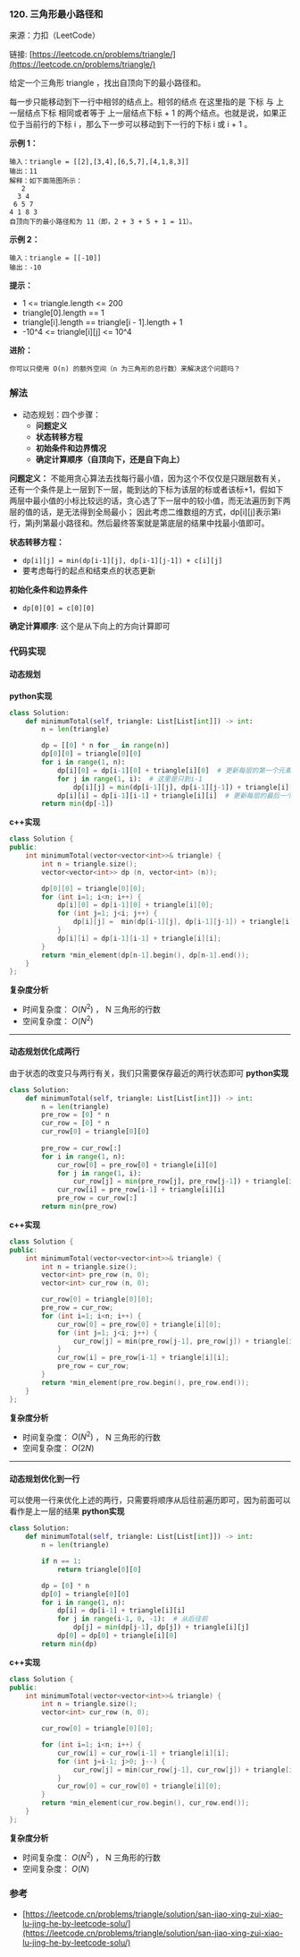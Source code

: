### 120. 三角形最小路径和
来源：力扣（LeetCode）

链接: [https://leetcode.cn/problems/triangle/](https://leetcode.cn/problems/triangle/)

给定一个三角形 triangle ，找出自顶向下的最小路径和。

每一步只能移动到下一行中相邻的结点上。相邻的结点 在这里指的是 下标 与 上一层结点下标 相同或者等于 上一层结点下标 + 1 的两个结点。也就是说，如果正位于当前行的下标 i ，那么下一步可以移动到下一行的下标 i 或 i + 1 。

 

**示例 1：**
```
输入：triangle = [[2],[3,4],[6,5,7],[4,1,8,3]]
输出：11
解释：如下面简图所示：
   2
  3 4
 6 5 7
4 1 8 3
自顶向下的最小路径和为 11（即，2 + 3 + 5 + 1 = 11）。
```

**示例 2：**
```
输入：triangle = [[-10]]
输出：-10
```

**提示：**
* 1 <= triangle.length <= 200
* triangle[0].length == 1
* triangle[i].length == triangle[i - 1].length + 1
* -10^4 <= triangle[i][j] <= 10^4


**进阶：**
```
你可以只使用 O(n) 的额外空间（n 为三角形的总行数）来解决这个问题吗？
```



### 解法
* 动态规划：四个步骤：
	- **问题定义**
	- **状态转移方程**
	- **初始条件和边界情况**
	- **确定计算顺序（自顶向下，还是自下向上）**

**问题定义：**
不能用贪心算法去找每行最小值，因为这个不仅仅是只跟层数有关，还有一个条件是上一层到下一层，能到达的下标为该层的标或者该标+1，假如下两层中最小值的小标比较远的话，贪心选了下一层中的较小值，而无法遍历到下两层的值的话，是无法得到全局最小；
因此考虑二维数组的方式，dp[i][j]表示第i行，第j列第最小路径和。然后最终答案就是第底层的结果中找最小值即可。


**状态转移方程：**
* `dp[i][j] = min(dp[i-1][j], dp[i-1][j-1]) + c[i][j]`
* 要考虑每行的起点和结束点的状态更新



**初始化条件和边界条件**
* `dp[0][0] = c[0][0]`

**确定计算顺序**:
这个是从下向上的方向计算即可


### 代码实现
#### 动态规划
**python实现**
```python
class Solution:
    def minimumTotal(self, triangle: List[List[int]]) -> int:
        n = len(triangle)

        dp = [[0] * n for _ in range(n)]
        dp[0][0] = triangle[0][0]
        for i in range(1, n):
            dp[i][0] = dp[i-1][0] + triangle[i][0]  # 更新每层的第一个元素 
            for j in range(1, i):  # 这里是只到i-1
                dp[i][j] = min(dp[i-1][j], dp[i-1][j-1]) + triangle[i][j]
            dp[i][i] = dp[i-1][i-1] + triangle[i][i]  # 更新每层的最后一个元素
        return min(dp[-1])
```


**c++实现**
```cpp
class Solution {
public:
    int minimumTotal(vector<vector<int>>& triangle) {
        int n = triangle.size();
        vector<vector<int>> dp (n, vector<int> (n));

        dp[0][0] = triangle[0][0];
        for (int i=1; i<n; i++) {
            dp[i][0] = dp[i-1][0] + triangle[i][0];
            for (int j=1; j<i; j++) {
                dp[i][j] =  min(dp[i-1][j], dp[i-1][j-1]) + triangle[i][j];
            }
            dp[i][i] = dp[i-1][i-1] + triangle[i][i];
        }
        return *min_element(dp[n-1].begin(), dp[n-1].end());
    }
};
```

**复杂度分析**
* 时间复杂度： $O(N^2)$  ，  N 三角形的行数
* 空间复杂度： $O(N^2)$ 
---
#### 动态规划优化成两行
由于状态的改变只与两行有关，我们只需要保存最近的两行状态即可
**python实现**
```python
class Solution:
    def minimumTotal(self, triangle: List[List[int]]) -> int:
        n = len(triangle)
        pre_row = [0] * n
        cur_row = [0] * n
        cur_row[0] = triangle[0][0]
        
        pre_row = cur_row[:]
        for i in range(1, n):
            cur_row[0] = pre_row[0] + triangle[i][0]
            for j in range(1, i):
                cur_row[j] = min(pre_row[j], pre_row[j-1]) + triangle[i][j]
            cur_row[i] = pre_row[i-1] + triangle[i][i]
            pre_row = cur_row[:]
        return min(pre_row)
```


**c++实现**
```cpp
class Solution {
public:
    int minimumTotal(vector<vector<int>>& triangle) {
        int n = triangle.size();
        vector<int> pre_row (n, 0);
        vector<int> cur_row (n, 0);

        cur_row[0] = triangle[0][0];
        pre_row = cur_row;
        for (int i=1; i<n; i++) {
            cur_row[0] = pre_row[0] + triangle[i][0];
            for (int j=1; j<i; j++) {
                cur_row[j] = min(pre_row[j-1], pre_row[j]) + triangle[i][j];
            }
            cur_row[i] = pre_row[i-1] + triangle[i][i];
            pre_row = cur_row;
        }   
        return *min_element(pre_row.begin(), pre_row.end()); 
    }
};
```

**复杂度分析**
* 时间复杂度： $O(N^2)$ ，   N 三角形的行数
* 空间复杂度： $O(2N)$ 
---
#### 动态规划优化到一行
可以使用一行来优化上述的两行，只需要将顺序从后往前遍历即可，因为前面可以看作是上一层的结果
**python实现**
```python
class Solution:
    def minimumTotal(self, triangle: List[List[int]]) -> int:
        n = len(triangle)

        if n == 1:
            return triangle[0][0]

        dp = [0] * n
        dp[0] = triangle[0][0]
        for i in range(1, n):
            dp[i] = dp[i-1] + triangle[i][i]
            for j in range(i-1, 0, -1):  # 从后往前
                dp[j] = min(dp[j-1], dp[j]) + triangle[i][j]
            dp[0] = dp[0] + triangle[i][0]
        return min(dp)
```


**c++实现**
```cpp
class Solution {
public:
    int minimumTotal(vector<vector<int>>& triangle) {
        int n = triangle.size();
        vector<int> cur_row (n, 0);

        cur_row[0] = triangle[0][0];

        for (int i=1; i<n; i++) {
            cur_row[i] = cur_row[i-1] + triangle[i][i];
            for (int j=i-1; j>0; j--) {
                cur_row[j] = min(cur_row[j-1], cur_row[j]) + triangle[i][j];
            }
            cur_row[0] = cur_row[0] + triangle[i][0];
        }   
        return *min_element(cur_row.begin(), cur_row.end()); 
    }
};
```

**复杂度分析**
* 时间复杂度： $O(N^2)$ ，   N 三角形的行数
* 空间复杂度： $O(N)$ 

### 参考
* [https://leetcode.cn/problems/triangle/solution/san-jiao-xing-zui-xiao-lu-jing-he-by-leetcode-solu/](https://leetcode.cn/problems/triangle/solution/san-jiao-xing-zui-xiao-lu-jing-he-by-leetcode-solu/)